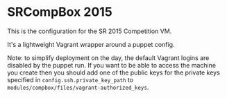 # SRCompBox 2015

This is the configuration for the SR 2015 Competition VM.

It's a lightweight Vagrant wrapper around a puppet config.

Note: to simplify deployment on the day, the default Vagrant logins are
disabled by the puppet run. If you want to be able to access the machine
you create then you should add one of the public keys for the private
keys specified in `config.ssh.private_key_path` to
 `modules/compbox/files/vagrant-authorized_keys`.
